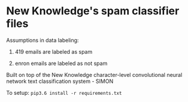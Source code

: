 # New Knowledge's spam classifier files

Assumptions in data labeling:

1. 419 emails are labeled as spam

2. enron emails are labeled as not spam

Built on top of the New Knowledge character-level convolutional neural network text classification system - SIMON

To setup:
`pip3.6 install -r requirements.txt`
